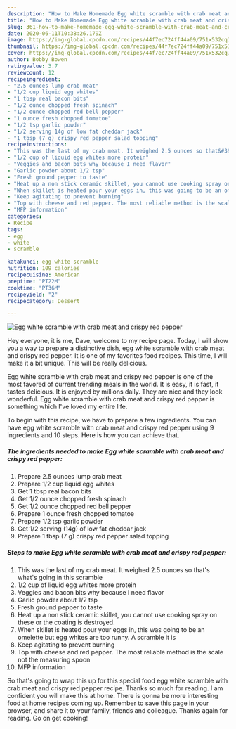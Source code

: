 ```yaml
---
description: "How to Make Homemade Egg white scramble with crab meat and crispy red pepper"
title: "How to Make Homemade Egg white scramble with crab meat and crispy red pepper"
slug: 361-how-to-make-homemade-egg-white-scramble-with-crab-meat-and-crispy-red-pepper
date: 2020-06-11T10:38:26.179Z
image: https://img-global.cpcdn.com/recipes/44f7ec724ff44a09/751x532cq70/egg-white-scramble-with-crab-meat-and-crispy-red-pepper-recipe-main-photo.jpg
thumbnail: https://img-global.cpcdn.com/recipes/44f7ec724ff44a09/751x532cq70/egg-white-scramble-with-crab-meat-and-crispy-red-pepper-recipe-main-photo.jpg
cover: https://img-global.cpcdn.com/recipes/44f7ec724ff44a09/751x532cq70/egg-white-scramble-with-crab-meat-and-crispy-red-pepper-recipe-main-photo.jpg
author: Bobby Bowen
ratingvalue: 3.7
reviewcount: 12
recipeingredient:
- "2.5 ounces lump crab meat"
- "1/2 cup liquid egg whites"
- "1 tbsp real bacon bits"
- "1/2 ounce chopped fresh spinach"
- "1/2 ounce chopped red bell pepper"
- "1 ounce fresh chopped tomatoe"
- "1/2 tsp garlic powder"
- "1/2 serving 14g of low fat cheddar jack"
- "1 tbsp (7 g) crispy red pepper salad topping"
recipeinstructions:
- "This was the last of my crab meat. It weighed 2.5 ounces so that&#39;s what&#39;s going in this scramble"
- "1/2 cup of liquid egg whites more protein"
- "Veggies and bacon bits why because I need flavor"
- "Garlic powder about 1/2 tsp"
- "Fresh ground pepper to taste"
- "Heat up a non stick ceramic skillet, you cannot use cooking spray on these or the coating is destroyed."
- "When skillet is heated pour your eggs in, this was going to be an omelette but egg whites are too runny. A scramble it is"
- "Keep agitating to prevent burning"
- "Top with cheese and red pepper. The most reliable method is the scale not the measuring spoon"
- "MFP information"
categories:
- Recipe
tags:
- egg
- white
- scramble

katakunci: egg white scramble 
nutrition: 109 calories
recipecuisine: American
preptime: "PT22M"
cooktime: "PT36M"
recipeyield: "2"
recipecategory: Dessert

---
```



![Egg white scramble with crab meat and crispy red pepper](https://img-global.cpcdn.com/recipes/44f7ec724ff44a09/751x532cq70/egg-white-scramble-with-crab-meat-and-crispy-red-pepper-recipe-main-photo.jpg)

Hey everyone, it is me, Dave, welcome to my recipe page. Today, I will show you a way to prepare a distinctive dish, egg white scramble with crab meat and crispy red pepper. It is one of my favorites food recipes. This time, I will make it a bit unique. This will be really delicious.

Egg white scramble with crab meat and crispy red pepper is one of the most favored of current trending meals in the world. It is easy, it is fast, it tastes delicious. It is enjoyed by millions daily. They are nice and they look wonderful. Egg white scramble with crab meat and crispy red pepper is something which I've loved my entire life.




To begin with this recipe, we have to prepare a few ingredients. You can have egg white scramble with crab meat and crispy red pepper using 9 ingredients and 10 steps. Here is how you can achieve that.

<!--inarticleads1-->

##### The ingredients needed to make Egg white scramble with crab meat and crispy red pepper:

1. Prepare 2.5 ounces lump crab meat
1. Prepare 1/2 cup liquid egg whites
1. Get 1 tbsp real bacon bits
1. Get 1/2 ounce chopped fresh spinach
1. Get 1/2 ounce chopped red bell pepper
1. Prepare 1 ounce fresh chopped tomatoe
1. Prepare 1/2 tsp garlic powder
1. Get 1/2 serving (14g) of low fat cheddar jack
1. Prepare 1 tbsp (7 g) crispy red pepper salad topping




<!--inarticleads2-->

##### Steps to make Egg white scramble with crab meat and crispy red pepper:

1. This was the last of my crab meat. It weighed 2.5 ounces so that&#39;s what&#39;s going in this scramble
1. 1/2 cup of liquid egg whites more protein
1. Veggies and bacon bits why because I need flavor
1. Garlic powder about 1/2 tsp
1. Fresh ground pepper to taste
1. Heat up a non stick ceramic skillet, you cannot use cooking spray on these or the coating is destroyed.
1. When skillet is heated pour your eggs in, this was going to be an omelette but egg whites are too runny. A scramble it is
1. Keep agitating to prevent burning
1. Top with cheese and red pepper. The most reliable method is the scale not the measuring spoon
1. MFP information




So that's going to wrap this up for this special food egg white scramble with crab meat and crispy red pepper recipe. Thanks so much for reading. I am confident you will make this at home. There is gonna be more interesting food at home recipes coming up. Remember to save this page in your browser, and share it to your family, friends and colleague. Thanks again for reading. Go on get cooking!
